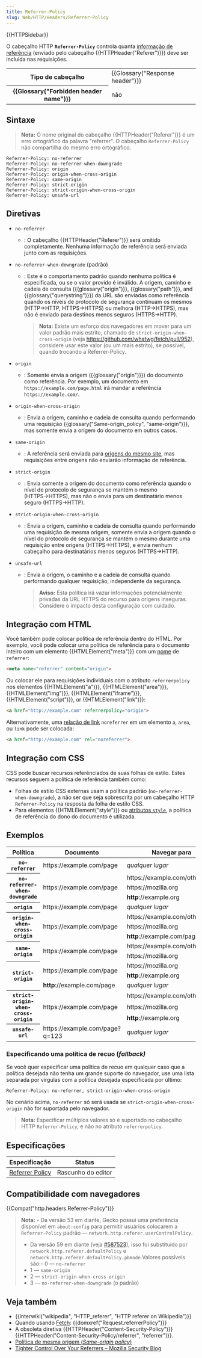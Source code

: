 ```yaml
---
title: Referrer-Policy
slug: Web/HTTP/Headers/Referrer-Policy
---
```


{{HTTPSidebar}}

O cabeçalho HTTP **`Referrer-Policy`** controla quanta [informação de referência](/pt-BR/docs/Web/Security/Referer_header:_privacy_and_security_concerns) (enviado pelo cabeçalho {{HTTPHeader("Referer")}}) deve ser incluída nas requisições.

<table class="properties">
  <tbody>
    <tr>
      <th scope="row">Tipo de cabeçalho</th>
      <td>{{Glossary("Response header")}}</td>
    </tr>
    <tr>
      <th scope="row">{{Glossary("Forbidden header name")}}</th>
      <td>não</td>
    </tr>
  </tbody>
</table>

## Sintaxe

> **Nota:** O nome original do cabeçalho {{HTTPHeader("Referer")}} é um erro ortográfico da palavra "referrer". O cabeçalho `Referrer-Policy` não compartilha do mesmo erro ortográfico.

```
Referrer-Policy: no-referrer
Referrer-Policy: no-referrer-when-downgrade
Referrer-Policy: origin
Referrer-Policy: origin-when-cross-origin
Referrer-Policy: same-origin
Referrer-Policy: strict-origin
Referrer-Policy: strict-origin-when-cross-origin
Referrer-Policy: unsafe-url
```

## Diretivas

- `no-referrer`
  - : O cabeçalho {{HTTPHeader("Referer")}} será omitido completamente. Nenhuma informação de referência será enviada junto com as requisições.
- `no-referrer-when-downgrade` (padrão)

  - : Este é o comportamento padrão quando nenhuma política é especificada, ou se o valor provido é inválido. A origem, caminho e cadeia de consulta ({{glossary("origin")}}, {{glossary("path")}}, and {{glossary("querystring")}}) da URL são enviadas como referência quando os níveis de protocolo de segurança continuam os mesmos (HTTP→HTTP, HTTPS→HTTPS) ou melhora (HTTP→HTTPS), mas não é enviado para destinos menos seguros (HTTPS→HTTP).

    > **Nota:** Existe um esforço dos navegadores em mover para um valor padrão mais estrito, chamado de `strict-origin-when-cross-origin` (veja <https://github.com/whatwg/fetch/pull/952>), considere usar este valor (ou um mais estrito), se possível, quando trocando a Referrer-Policy.

- `origin`
  - : Somente envia a origem ({{glossary("origin")}}) do documento como referência.
    Por exemplo, um documento em `https://example.com/page.html` irá mandar a referência `https://example.com/`.
- `origin-when-cross-origin`
  - : Envia a origem, caminho e cadeia de consulta quando performando uma requisição {{glossary("Same-origin_policy", "same-origin")}}, mas somente envia a origem do documento em outros casos.
- `same-origin`
  - : A referência será enviada para [origens do mesmo site](/pt-BR/docs/Web/Security/Same-origin_policy), mas requisições entre origens não enviarão informação de referência.
- `strict-origin`
  - : Envia somente a origem do documento como referência quando o nível de protocolo de segurança se mantém o mesmo (HTTPS→HTTPS), mas não o envia para um destinatário menos seguro (HTTPS→HTTP).
- `strict-origin-when-cross-origin`
  - : Envia a origem, caminho e cadeia de consulta quando performando uma requisição de mesma origem, somente envia a origem quando o nível do protocolo de segurança se mantém o mesmo durante uma requisição entre origens (HTTPS→HTTPS), e envia nenhum cabeçalho para destinatários menos seguros (HTTPS→HTTP).
- `unsafe-url`

  - : Envia a origem, o caminho e a cadeia de consulta quando performando qualquer requisição, independente da segurança.

    > **Aviso:** Esta política irá vazar informações potencialmente privadas da URL HTTPS do recurso para origens inseguras. Considere o impacto desta configuração com cuidado.

## Integração com HTML

Você também pode colocar política de referência dentro do HTML. Por exemplo, você pode colocar uma política de referência para o documento inteiro com um elemento {{HTMLElement("meta")}} com um [nome](/pt-BR/docs/Web/HTML/Element/meta#attr-name) de `referrer`:

```html
<meta name="referrer" content="origin">
```

Ou colocar ele para requisições individuais com o atributo `referrerpolicy` nos elementos {{HTMLElement("a")}}, {{HTMLElement("area")}}, {{HTMLElement("img")}}, {{HTMLElement("iframe")}}, {{HTMLElement("script")}}, or {{HTMLElement("link")}}:

```html
<a href="http://example.com" referrerpolicy="origin">
```

Alternativamente, uma [relação de link](/pt-BR/docs/Web/HTML/Link_types) `noreferrer` em um elemento `a`, `area`, ou `link` pode ser colocada:

```html
<a href="http://example.com" rel="noreferrer">
```

## Integração com CSS

CSS pode buscar recursos referênciados de suas folhas de estilo. Estes recursos seguem a política de referência também como:

- Folhas de estilo CSS externas usam a política padrão (`no-referrer-when-downgrade`), a não ser que seja sobrescrita por um cabeçalho HTTP `Referrer-Policy` na resposta da folha de estilo CSS.
- Para elementos {{HTMLElement("style")}} ou [atributos `style`](/pt-BR/docs/Web/API/HTMLElement/style), a política de referência do dono do documento é utilizada.

## Exemplos

<table class="standard-table">
  <thead>
    <tr>
      <th scope="col">Política</th>
      <th scope="col">Documento</th>
      <th scope="col">Navegar para</th>
      <th scope="col">Referência</th>
    </tr>
  </thead>
  <tbody>
    <tr>
      <th><code>no-referrer</code></th>
      <td>https://example.com/page</td>
      <td><em>qualquer lugar</em></td>
      <td><em>(sem referência)</em></td>
    </tr>
    <tr>
      <th rowspan="3"><code>no-referrer-when-downgrade</code></th>
      <td rowspan="3">https://example.com/page</td>
      <td>https://example.com/otherpage</td>
      <td>https://example.com/page</td>
    </tr>
    <tr>
      <td>https://mozilla.org</td>
      <td>https://example.com/page</td>
    </tr>
    <tr>
      <td><strong>http</strong>://example.org</td>
      <td><em>(sem referência)</em></td>
    </tr>
    <tr>
      <th><code>origin</code></th>
      <td>https://example.com/page</td>
      <td><em>qualquer lugar</em></td>
      <td>https://example.com/</td>
    </tr>
    <tr>
      <th rowspan="3"><code>origin-when-cross-origin</code></th>
      <td rowspan="3">https://example.com/page</td>
      <td>https://example.com/otherpage</td>
      <td>https://example.com/page</td>
    </tr>
    <tr>
      <td>https://mozilla.org</td>
      <td>https://example.com/</td>
    </tr>
    <tr>
      <td><strong>http</strong>://example.com/page</td>
      <td>https://example.com/</td>
    </tr>
    <tr>
      <th rowspan="2"><code>same-origin</code></th>
      <td rowspan="2">https://example.com/page</td>
      <td>https://example.com/otherpage</td>
      <td>https://example.com/page</td>
    </tr>
    <tr>
      <td>https://mozilla.org</td>
      <td><em>(sem referência)</em></td>
    </tr>
    <tr>
      <th rowspan="3"><code>strict-origin</code></th>
      <td rowspan="2">https://example.com/page</td>
      <td>https://mozilla.org</td>
      <td>https://example.com/</td>
    </tr>
    <tr>
      <td><strong>http</strong>://example.org</td>
      <td><em>(sem referência)</em></td>
    </tr>
    <tr>
      <td><strong>http</strong>://example.com/page</td>
      <td><em>qualquer lugar</em></td>
      <td>http://example.com/</td>
    </tr>
    <tr>
      <th rowspan="3"><code>strict-origin-when-cross-origin</code></th>
      <td rowspan="3">https://example.com/page</td>
      <td>https://example.com/otherpage</td>
      <td>https://example.com/page</td>
    </tr>
    <tr>
      <td>https://mozilla.org</td>
      <td>https://example.com/</td>
    </tr>
    <tr>
      <td><strong>http</strong>://example.org</td>
      <td><em>(sem referência)</em></td>
    </tr>
    <tr>
      <th><code>unsafe-url</code></th>
      <td>https://example.com/page?q=123</td>
      <td><em>qualquer lugar</em></td>
      <td>https://example.com/page?q=123</td>
    </tr>
  </tbody>
</table>

### Especificando uma política de recuo (_fallback)_

Se você quer especificar uma política de recuo em qualquer caso que a política desejada não tenha um grande suporte do navegador, use uma lista separada por vírgulas com a política desejada especificada por último:

```
Referrer-Policy: no-referrer, strict-origin-when-cross-origin
```

No cenário acima, `no-referrer` só será usada se `strict-origin-when-cross-origin` não for suportada pelo navegador.

> **Nota:** Especificar múltiplos valores só é suportado no cabeçalho HTTP `Referrer-Policy`, e não no atributo `referrerpolicy`.

## Especificações

| Especificação                                                                              | Status             |
| ------------------------------------------------------------------------------------------ | ------------------ |
| [Referrer Policy](https://w3c.github.io/webappsec-referrer-policy/#referrer-policy-header) | Rascunho do editor |

## Compatibilidade com navegadores

{{Compat("http.headers.Referrer-Policy")}}

> **Nota:** - Da versão 53 em diante, Gecko possui uma preferência disponível em `about:config` para permitir usuários colocarem a `Referrer-Policy` padrão — `network.http.referer.userControlPolicy`.
>
> - Da versão 59 em diante (veja [#587523](https://bugzilla.mozilla.org/show_bug.cgi?id=587523)), isso foi substituído por `network.http.referer.defaultPolicy` e `network.http.referer.defaultPolicy.pbmode`.Valores possíveis são:- 0 — `no-referrer`
> - 1 — `same-origin`
> - 2 — `strict-origin-when-cross-origin`
> - 3 — `no-referrer-when-downgrade` (o padrão)

## Veja também

- {{interwiki("wikipedia", "HTTP_referer", "HTTP referer on Wikipedia")}}
- Quando usando [Fetch](/pt-BR/docs/Web/API/Fetch_API): {{domxref("Request.referrerPolicy")}}
- A obsoleta diretiva {{HTTPHeader("Content-Security-Policy")}} {{HTTPHeader("Content-Security-Policy/referrer", "referrer")}}.
- [Política de mesma origem (_Same-origin policy_)](/pt-BR/docs/Web/Security/Same-origin_policy)
- [Tighter Control Over Your Referrers – Mozilla Security Blog](https://blog.mozilla.org/security/2015/01/21/meta-referrer/)
